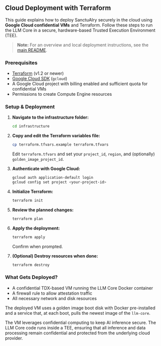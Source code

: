 ## Cloud Deployment with Terraform

This guide explains how to deploy SanctuAIry securely in the cloud using **Google Cloud confidential VMs** and Terraform. Follow these steps to run the LLM Core in a secure, hardware-based Trusted Execution Environment (TEE).

> **Note:** For an overview and local deployment instructions, see the [main README](../README.md).

### Prerequisites

-   [Terraform](https://developer.hashicorp.com/terraform/downloads) (v1.2 or newer)
-   [Google Cloud SDK](https://cloud.google.com/sdk/docs/install) (`gcloud`)
-   A Google Cloud project with billing enabled and sufficient quota for confidential VMs
-   Permissions to create Compute Engine resources

### Setup & Deployment

1. **Navigate to the infrastructure folder:**

    ```bash
    cd infrastructure
    ```

2. **Copy and edit the Terraform variables file:**

    ```bash
    cp terraform.tfvars.example terraform.tfvars
    ```

    Edit `terraform.tfvars` and set your `project_id`, `region`, and (optionally) `golden_image_project_id`.

3. **Authenticate with Google Cloud:**

    ```bash
    gcloud auth application-default login
    gcloud config set project <your-project-id>
    ```

4. **Initialize Terraform:**

    ```bash
    terraform init
    ```

5. **Review the planned changes:**

    ```bash
    terraform plan
    ```

6. **Apply the deployment:**

    ```bash
    terraform apply
    ```

    Confirm when prompted.

7. **(Optional) Destroy resources when done:**

    ```bash
    terraform destroy
    ```

### What Gets Deployed?

-   A confidential TDX-based VM running the LLM Core Docker container
-   A firewall rule to allow attestation traffic
-   All necessary network and disk resources

The deployed VM uses a golden image boot disk with Docker pre-installed and a service that, at each boot, pulls the newest image of the `llm-core`.

The VM leverages confidential computing to keep AI inference secure. The LLM Core code runs inside a TEE, ensuring that all inference and data processing remain confidential and protected from the underlying cloud provider.
